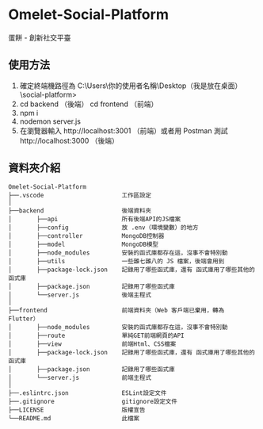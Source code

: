 # Omelet-Social-Platform
蛋餅 - 創新社交平臺

## 使用方法

1. 確定終端機路徑為 C:\Users\你的使用者名稱\Desktop（我是放在桌面）\social-platform>
2. cd backend （後端） cd frontend （前端）
3. npm i
4. nodemon server.js
5. 在瀏覽器輸入 http://localhost:3001 （前端）或者用 Postman 測試 http://localhost:3000 （後端）

## 資料夾介紹

```
Omelet-Social-Platform
├──.vscode                      工作區設定
│
├──backend                      後端資料夾
│       ├──api                  所有後端API的JS檔案
│       ├──config               放 .env（環境變數）的地方
│       ├──controller           MongoDB控制器
│       ├──model                MongoDB模型
│       ├──node_modules         安裝的函式庫都存在這，沒事不會特別動
│       ├──utils                一些雜七雜八的 JS 檔案，後端會用到
│       ├──package-lock.json    記錄用了哪些函式庫，還有 函式庫用了哪些其他的函式庫
│       ├──package.json         記錄用了哪些函式庫
│       └──server.js            後端主程式
│
├──frontend                     前端資料夾（Web 客戶端已棄用，轉為 Flutter）
│       ├──node_modules         安裝的函式庫都存在這，沒事不會特別動
│       ├──route                單純GET前端網頁的API
│       ├──view                 前端Html、CSS檔案
│       ├──package-lock.json    記錄用了哪些函式庫，還有 函式庫用了哪些其他的函式庫
│       ├──package.json         記錄用了哪些函式庫
│       └──server.js            前端主程式
│
├──.eslintrc.json               ESLint設定文件
├──.gitignore                   gitignore設定文件
├──LICENSE                      版權宣告
└──README.md                    此檔案
```